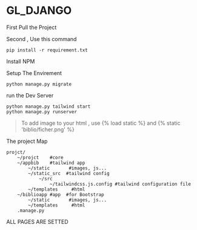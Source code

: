 # GL_DJANGO
First Pull the Project


Second , Use this command
```
pip install -r requirement.txt
```
Install NPM

Setup The Envirement 
```
python manage.py migrate
```

run the Dev Server 
```
python manage.py tailwind start 
python manage.py runserver
```
>To add image to your html , use {% load static %} and {% static 'biblio/ficher.png' %} 

The project Map
```
projct/
    ~/projct    #core
    ~/appbib    #tailwind app
        ~/static       #images, js...
        ~/static_src  #tailwind config
            ~/src
                ~/tailwindcss.js.config #tailwind configuration file
        ~/templates     #html
    ~/biblioapp #app  #for Bootstrap
        ~/static       #images, js...
        ~/templates     #html
    .manage.py
```
ALL PAGES ARE SETTED
